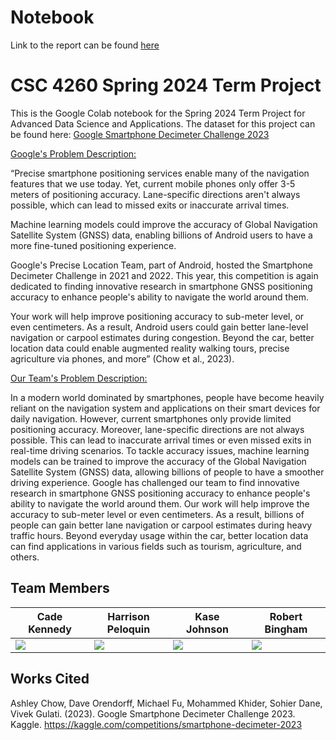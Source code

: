 <!-- NOTEBOOK -->
# Notebook
Link to the report can be found [here](https://colab.research.google.com/drive/1hVoNBCrrLItWPwDqZ_MRBOsRt8OabITx)

<!-- PROJECT DESCRIPTION -->
# CSC 4260 Spring 2024 Term Project
This is the Google Colab notebook for the Spring 2024 Term Project for Advanced Data Science and Applications. The dataset for this project can be found here: [Google Smartphone Decimeter Challenge 2023](https://www.kaggle.com/competitions/smartphone-decimeter-2023)

<u>Google's Problem Description:</u>

“Precise smartphone positioning services enable many of the navigation features that we use today. Yet, current mobile phones only offer 3-5 meters of positioning accuracy. Lane-specific directions aren't always possible, which can lead to missed exits or inaccurate arrival times.  

Machine learning models could improve the accuracy of Global Navigation Satellite System (GNSS) data, enabling billions of Android users to have a more fine-tuned positioning experience.

Google's Precise Location Team, part of Android, hosted the Smartphone Decimeter Challenge in 2021 and 2022. This year, this competition is again dedicated to finding innovative research in smartphone GNSS positioning accuracy to enhance people's ability to navigate the world around them.  

Your work will help improve positioning accuracy to sub-meter level, or even centimeters. As a result, Android users could gain better lane-level navigation or carpool estimates during congestion. Beyond the car, better location data could enable augmented reality walking tours, precise agriculture via phones, and more” (Chow et al., 2023).

<u>Our Team's Problem Description:</u>

In a modern world dominated by smartphones, people have become heavily reliant on the navigation system and applications on their smart devices for daily navigation. However, current smartphones only provide limited positioning accuracy. Moreover, lane-specific directions are not always possible. This can lead to inaccurate arrival times or even missed exits in real-time driving scenarios. To tackle accuracy issues, machine learning models can be trained to improve the accuracy of the Global Navigation Satellite System (GNSS) data, allowing billions of people to have a smoother driving experience. Google has challenged our team to find innovative research in smartphone GNSS positioning accuracy to enhance people's ability to navigate the world around them. Our work will help improve the accuracy to sub-meter level or even centimeters. As a result, billions of people can gain better lane navigation or carpool estimates during heavy traffic hours. Beyond everyday usage within the car, better location data can find applications in various fields such as tourism, agriculture, and others.  

<!-- TEAM MEMBERs -->
## Team Members
<table style="width:100%">
    <thead>
        <tr>
            <th width="25%">Cade Kennedy</th>
            <th width="25%">Harrison Peloquin</th>
            <th width="25%">Kase Johnson</th>
            <th width="25%">Robert Bingham</th>
        </tr>
    </thead>
    <tbody>
        <tr>
            <td width="25%">
                <a href="https://www.linkedin.com/in/cade-kennedy-107ab7249/">
                    <img src="https://img.shields.io/badge/LinkedIn-0077B5?style=for-the-badge&logo=linkedin&logoColor=white"/>
                </a>
            </td>
             <td width="25%">
                <a href="https://www.linkedin.com/in/harrison-peloquin-2b080b24a/">
                    <img src="https://img.shields.io/badge/LinkedIn-0077B5?style=for-the-badge&logo=linkedin&logoColor=white"/>
                </a>
            </td>
            <td width="25%">
                <!-- UPDATE TO YOUR LINKEDIN -->
                <a href="https://www.linkedin.com/in/kase-johnson-02a974205/">
                    <img src="https://img.shields.io/badge/LinkedIn-0077B5?style=for-the-badge&logo=linkedin&logoColor=white"/>
                </a>
            </td>
            <td width="25%">
                <a href="https://www.linkedin.com/in/robert-bingham/">
                    <img src="https://img.shields.io/badge/LinkedIn-0077B5?style=for-the-badge&logo=linkedin&logoColor=white"/>
                </a>
            </td>
        </tr>
    </tbody>
</table>

## Works Cited
Ashley Chow, Dave Orendorff, Michael Fu, Mohammed Khider, Sohier Dane, Vivek Gulati. (2023). Google Smartphone Decimeter Challenge 2023. Kaggle. https://kaggle.com/competitions/smartphone-decimeter-2023

